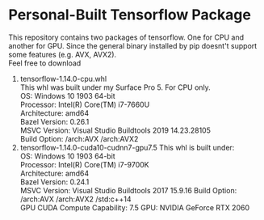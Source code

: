 # Personal-Built Tensorflow Package
This repository contains two packages of tensorflow. One for CPU and another for GPU. Since the general binary installed by pip doesnt't support some features (e.g. AVX, AVX2).  
Feel free to download
1. tensorflow-1.14.0-cpu.whl  
   This whl was built under my Surface Pro 5. For CPU only.  
   OS: Windows 10 1903 64-bit  
   Processor: Intel(R) Core(TM) i7-7660U  
   Architecture: amd64  
   Bazel Version: 0.26.1  
   MSVC Version: Visual Studio Buildtools 2019 14.23.28105  
   Build Option: /arch:AVX /arch:AVX2  
2. tensorflow-1.14.0-cuda10-cudnn7-gpu7.5
   This whl is built under:  
   OS: Windows 10 1903 64-bit  
   Processor:  Intel(R) Core(TM) i7-9700K  
   Architecture: amd64  
   Bazel Version: 0.24.1  
   MSVC Version: Visual Studio Buildtools 2017 15.9.16
   Build Option: /arch:AVX /arch:AVX2 /std:c++14  
   GPU CUDA Compute Capability: 7.5 
   GPU: NVIDIA GeForce RTX 2060  
   